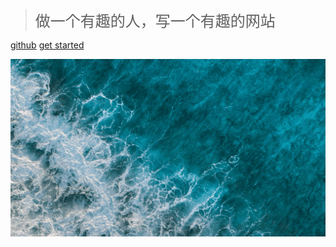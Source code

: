 > <font size="5">做一个有趣的人，写一个有趣的网站</font>

[github](https://github.com/Chalice-G/inspire)
[get started](/README.md)

![](_media/bg2.png)